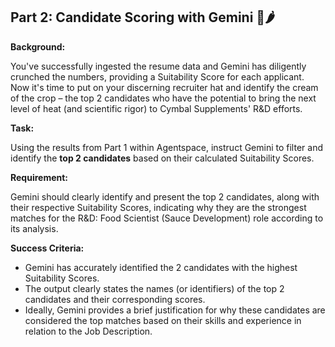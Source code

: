 ## Part 2: Candidate Scoring with Gemini 🧠🌶️

**Background:**

You've successfully ingested the resume data and Gemini has diligently crunched the numbers, providing a Suitability Score for each applicant. Now it's time to put on your discerning recruiter hat and identify the cream of the crop – the top 2 candidates who have the potential to bring the next level of heat (and scientific rigor) to Cymbal Supplements' R&D efforts.

**Task:**

Using the results from Part 1 within Agentspace, instruct Gemini to filter and identify the **top 2 candidates** based on their calculated Suitability Scores.

**Requirement:**

Gemini should clearly identify and present the top 2 candidates, along with their respective Suitability Scores, indicating why they are the strongest matches for the R&D: Food Scientist (Sauce Development) role according to its analysis.

**Success Criteria:**

* Gemini has accurately identified the 2 candidates with the highest Suitability Scores.
* The output clearly states the names (or identifiers) of the top 2 candidates and their corresponding scores.
* Ideally, Gemini provides a brief justification for why these candidates are considered the top matches based on their skills and experience in relation to the Job Description.
